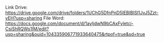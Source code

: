 Link Drive: https://drive.google.com/drive/folders/1UChG5DfnPnD5IEBIBISl1JvJ5Zzt-vEH?usp=sharing
File Word: https://docs.google.com/document/d/1ayljdwN9bCAxFyletcj-CsiShRQWs1IM/edit?usp=sharing&ouid=104335906771933640475&rtpof=true&sd=true
